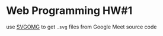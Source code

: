 # Web Programming HW#1

use [SVGOMG](https://jakearchibald.github.io/svgomg/) to get `.svg` files from Google Meet source code
